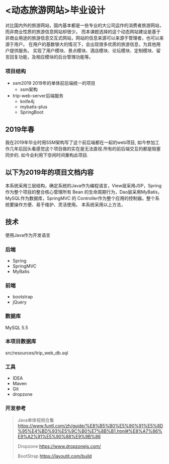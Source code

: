 # <动态旅游网站>毕业设计
对比国内外的旅游网站，国内基本都是一些专业的大公司运作的消费者旅游网站，而非商业性质的旅游信息网站却很少。
而本课题选择的这个动态网站建设是基于非商业用途的旅游信息交互式网站，网站的信息来源可以来源于管理者，也可以来源于用户。
在用户的基数够大的情况下，会出现很多优质的旅游信息，为其他用户提供服务。
实现了用户模块、景点模块、酒店模块、论坛模块、定制模块、留言回复功能，及相应模块的后台管理功能等。


### 项目结构

- ssm2019 2019年的单体前后端统一的项目
  - ssm架构
- trip-web-server后端服务
  - knife4j
  - mybatis-plus
  - SpringBoot


## 2019年春
我在2019年毕业时用SSM架构写了这个前后端都在一起的web项目, 如今参加工作几年后回头看感觉这个项目做的实在是无法直视.所有的前后端交互的都是阻塞同步的.
如今会利用下空闲时间重构此项目.

## 以下为2019年的项目文档内容
本系统采用三层结构，确定系统的Java作为编程语言，View层采用JSP，Spring 作为整个项目的整合核心管理所有 Bean 的生命周期行为，Dao层采用MyBatis，MySQL作为数据库，SpringMVC 的 Controller作为整个应用的控制器。整个系统要操作方便、易于维护、灵活使用。
本系统采用以上方法，

## 技术
使用Java作为开发语言

### 后端
- Spring
- SpringMVC
- MyBatis

### 前端
- bootstrap
- jQuery

### 数据库
MySQL 5.5

### 本项目数据库
src/resources/trip_web_db.sql

### 工具
- IDEA
- Maven
- Git
- dropzone

### 开发参考
> Java单体视频合集
> https://www.funtl.com/zh/guide/%E8%B5%B0%E5%90%91%E5%8D%95%E4%BD%93%E5%9C%B0%E7%8B%B1.html#%E8%A7%86%E9%A2%91%E5%90%88%E9%9B%86
>
> Dropzone
> https://www.dropzonejs.com/
>
> BootStrap
> https://layoutit.com/build

